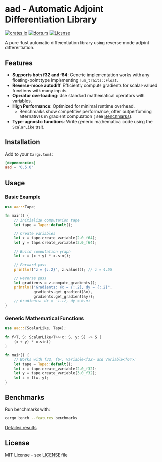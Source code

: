 # aad - Automatic Adjoint Differentiation Library

[![crates.io](https://img.shields.io/crates/v/aad.svg)](https://crates.io/crates/aad)
[![docs.rs](https://img.shields.io/docsrs/aad)](https://docs.rs/aad)
[![License](https://img.shields.io/badge/License-MIT-blue.svg)](https://opensource.org/licenses/MIT)

A pure Rust automatic differentiation library using reverse-mode adjoint differentiation.

## Features

- **Supports both f32 and f64**: Generic implementation works with any floating-point type implementing
  `num_traits::Float`.
- **Reverse-mode autodiff**: Efficiently compute gradients for scalar-valued functions with many inputs.
- **Operator overloading**: Use standard mathematical operators with variables.
- **High Performance**: Optimized for minimal runtime overhead.
    - Benchmarks show competitive performance, often outperforming alternatives in gradient computation (
      see [Benchmarks](#benchmarks)).
- **Type-agnostic functions**: Write generic mathematical code using the `ScalarLike` trait.

## Installation

Add to your `Cargo.toml`:

```toml
[dependencies]
aad = "0.5.0"
```

## Usage

### Basic Example

```rust
use aad::Tape;

fn main() {
    // Initialize computation tape
    let tape = Tape::default();

    // Create variables
    let x = tape.create_variable(2.0_f64);
    let y = tape.create_variable(3.0_f64);

    // Build computation graph
    let z = (x + y) * x.sin();

    // Forward pass
    println!("z = {:.2}", z.value()); // z = 4.55

    // Reverse pass
    let gradients = z.compute_gradients();
    println!("Gradients: dx = {:.2}, dy = {:.2}",
             gradients.get_gradient(&x),
             gradients.get_gradient(&y));
    // Gradients: dx = -1.17, dy = 0.91
}
```

### Generic Mathematical Functions

```rust
use aad::{ScalarLike, Tape};

fn f<T, S: ScalarLike<T>>(x: S, y: S) -> S {
    (x + y) * x.sin()
}

fn main() {
    // Works with f32, f64, Variable<f32> and Variable<f64>:
    let tape = Tape::default();
    let x = tape.create_variable(2.0_f32);
    let y = tape.create_variable(3.0_f32);
    let z = f(x, y);
}
```

## Benchmarks

Run benchmarks with:

```bash
cargo bench --features benchmarks
```

[Detailed results](https://nakashima-hikaru.github.io/aad/reports/)

## License

MIT License - see [LICENSE](LICENSE) file
